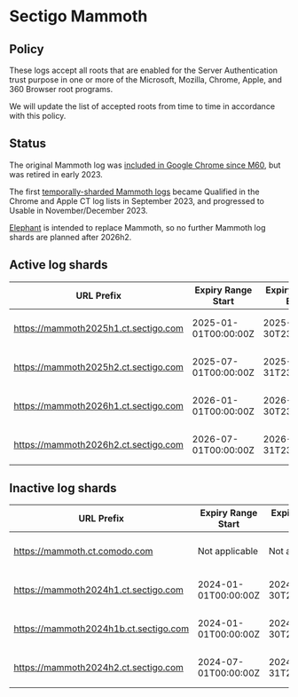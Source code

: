 # Sectigo Mammoth

## Policy

These logs accept all roots that are enabled for the Server Authentication trust purpose in one or more of the Microsoft, Mozilla, Chrome, Apple, and 360 Browser root programs.

We will update the list of accepted roots from time to time in accordance with this policy.

## Status

The original Mammoth log was [included in Google Chrome since M60](https://issues.chromium.org/issues/41308603), but was retired in early 2023.

The first [temporally-sharded Mammoth logs](https://issues.chromium.org/issues/41308603#comment60) became Qualified in the Chrome and Apple CT log lists in September 2023, and progressed to Usable in November/December 2023.

[Elephant](../crt/elephant) is intended to replace Mammoth, so no further Mammoth log shards are planned after 2026h2.

## Active log shards

| URL Prefix | Expiry Range<br>Start | Expiry Range<br>End | Public Key (base64) |
|------------|-----------------------|---------------------|---------------------|
| https://mammoth2025h1.ct.sectigo.com | 2025-01-01T00:00:00Z | 2025-06-30T23:59:59Z | `MFkwEwYHKoZIzj0CAQYIKoZIzj0DAQc`<br>`DQgAEEzxBtTB9LkqhqGvSxVdrmP5+79`<br>`Uh4rpdsLqFEW6U4D2ojm1WjUQCnrCDz`<br>`FTfm05yYks8DDLdhvvrPmbNd1hb5Q==` |
| https://mammoth2025h2.ct.sectigo.com | 2025-07-01T00:00:00Z | 2025-12-31T23:59:59Z | `MFkwEwYHKoZIzj0CAQYIKoZIzj0DAQc`<br>`DQgAEiOLHs9c3o5HXs8XaB1EEK4Htwk`<br>`Q7daDmZeFKuhuxnKkqhDEprh2L8TOfE`<br>`i6QsRVnZqB8C1tif2yaajCbaAIWbw==` |
| https://mammoth2026h1.ct.sectigo.com | 2026-01-01T00:00:00Z | 2026-06-30T23:59:59Z | `MFkwEwYHKoZIzj0CAQYIKoZIzj0DAQc`<br>`DQgAEnssMilHMiuILzoXmr00x2xtqTP`<br>`2weWuZl8Bd+25FUB1iqsafm2sFPaKrK`<br>`12Im1Ao4p5YpaX6+eP6FSXjFBMyxA==` |
| https://mammoth2026h2.ct.sectigo.com | 2026-07-01T00:00:00Z | 2026-12-31T23:59:59Z | `MFkwEwYHKoZIzj0CAQYIKoZIzj0DAQc`<br>`DQgAE7INh8te0u+TkO+vIY3WYz2GQYx`<br>`Q9XyLfdLpQp1ibaX3mY4lt2ddRhD/4A`<br>`tjI/8KXceV+J/VysY8kJ1cKDXTAtg==` |

## Inactive log shards

| URL Prefix | Expiry Range<br>Start | Expiry Range<br>End | Public Key (base64) |
|------------|-----------------------|---------------------|---------------------|
| https://mammoth.ct.comodo.com | Not applicable | Not applicable | `MFkwEwYHKoZIzj0CAQYIKoZIzj0DAQc`<br>`DQgAE7+R9dC4VFbbpuyOL+yy14ceAmE`<br>`f7QGlo/EmtYU6DRzwat43f/3swtLr/L`<br>`8ugFOOt1YU/RFmMjGCL17ixv66MZw==` |
| https://mammoth2024h1.ct.sectigo.com | 2024-01-01T00:00:00Z | 2024-06-30T23:59:59Z | `MFkwEwYHKoZIzj0CAQYIKoZIzj0DAQc`<br>`DQgAEpFmQ83EkJPfDVSdWnKNZHve3n8`<br>`6rThlmTdCK+p1ipCTwOyDkHRRnyPzkN`<br>`/JLOFRaz59rB5DQDn49TIey6D8HzA==` |
| https://mammoth2024h1b.ct.sectigo.com | 2024-01-01T00:00:00Z | 2024-06-30T23:59:59Z | `MFkwEwYHKoZIzj0CAQYIKoZIzj0DAQc`<br>`DQgAEo9UHKHoENK7KvoB5Tz72QfQkBO`<br>`HWNloaCfLRuoQXrh6hfAAdVHOQdSGo0`<br>`dpeEOGM7LKKjMjn3c3iB/BOFgJXNw==` |
| https://mammoth2024h2.ct.sectigo.com | 2024-07-01T00:00:00Z | 2024-12-31T23:59:59Z | `MFkwEwYHKoZIzj0CAQYIKoZIzj0DAQc`<br>`DQgAEhWYiJG6+UmIKoK/DJRo2Lqdgia`<br>`Jlv6RfvYVqlAWBNZBUMZXnEZ6jLg+F7`<br>`6eIV4tjGoHBQZ197AE627nBJ/RlHg==` |
